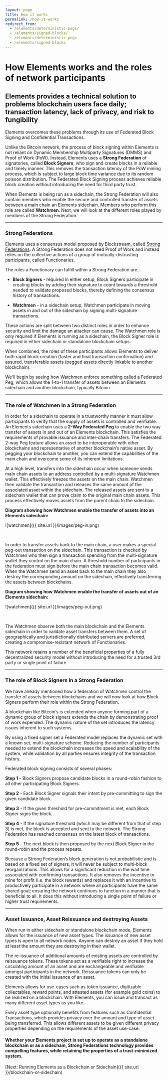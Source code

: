 ```yaml
---
layout: page
title: How it works
permalink: /how-it-works
redirect_from: 
  - /elements/deterministic-pegs/
  - /elements/signed-blocks/
  - /elements/deterministic-pegs
  - /elements/signed-blocks
---
```


# How Elements works and the roles of network participants

## Elements provides a technical solution to problems blockchain users face daily; transaction latency, lack of privacy, and risk to fungibility

Elements overcomes these problems through its use of Federated Block Signing and Confidential Transactions.

Unlike the Bitcoin network, the process of block signing within Elements is not reliant on Dynamic Membership Multiparty Signatures (DMMS) and Proof of Work (PoW). Instead, Elements uses a **Strong Federation** of signatories, called **Block Signers**, who sign and create blocks in a reliable and timely manner. This removes the transaction latency of the PoW mining process, which is subject to large block time variance due to its random poisson distribution. The Federated Block Signing process achieves reliable block creation without introducing the need for third party trust.
 
When Elements is being run as a sidechain, the Strong Federation will also contain members who enable the secure and controlled transfer of assets between a main chain an Elements sidechain. Members who perform this role are called **Watchmen**. Next, we will look at the different roles played by members of the Strong Federation.

* * * 
 
### Strong Federations
 
Elements uses a consensus model proposed by Blockstream, called [Strong Federations](https://blockstream.com/strong-federations.pdf). A Strong Federation does not need Proof of Work and instead relies on the collective actions of a group of mutually-distrusting participants, called Functionaries.
  
The roles a Functionary can fulfill within a Strong Federation are...
 
* **Block Signers** - required in either setup, Block Signers participate in creating blocks by adding their signature to count towards a threshold needed to validate proposed blocks, thereby defining the consensus history of transactions.

* **Watchmen** - in a sidechain setup, Watchmen participate in moving assets in and out of the sidechain by signing multi-signature transactions.
 
These actions are split between two distinct roles in order to enhance security and limit the damage an attacker can cause. The Watchmen role is only required if Elements is running as a sidechain, the Block Signer role is required in either sidechain or standalone blockchain setups.

When combined, the roles of these participants allows Elements to deliver both rapid block creation (faster and final transaction confirmation) and assured, transferable assets (pegged assets directly linkable to another blockchain).
 
We'll begin by seeing how Watchmen enforce something called a Federated Peg, which allows the 1-to-1 transfer of assets between an Elements sidechain and another blockchain, typically Bitcoin.

* * * 
<a id="federatedpeg"></a>
### The role of Watchmen in a Strong Federation

In order for a sidechain to operate in a trustworthy manner it must allow participants to verify that the supply of assets is controlled and verifiable. An Elements sidechain uses a **2-Way Federated Peg** to enable the two way transfer of assets in and out of an Elements blockchain. This satisfies the requirements of provable issuance and inter-chain transfers. The Federated 2-way Peg feature allows an asset to be interoperable with other blockchains and representative of another blockchain’s native asset. By pegging your blockchain to another, you can extend the capabilities of the main chain and overcome some of its inherent limitations.
 
At a high level, transfers into the sidechain occur when someone sends main chain assets to an address controlled by a multi-signature Watchmen wallet. This effectively freezes the assets on the main chain. Watchmen then validate the transaction and releases the same amount of the associated asset within the sidechain. The released assets are sent to a sidechain wallet that can prove claim to the original main chain assets. This process effectively moves assets from the parent chain to the sidechain. 


**Diagram showing how Watchmen enable the transfer of assets into an Elements sidechain:**

![watchmen]({{ site.url }}/images/peg-in.png)

<br/>

In order to transfer assets back to the main chain, a user makes a special peg-out transaction on the sidechain. This transaction is checked by Watchmen who then sign a transaction spending from the multi-signature wallet they control on the main chain. A threshold number of participants in the federation must sign before the main chain transaction becomes valid. When the Watchmen send an asset back to the main chain they also destroy the corresponding amount on the sidechain, effectively transferring the assets between blockchains.

**Diagram showing how Watchmen enable the transfer of assets out of an Elements sidechain:**

![watchmen]({{ site.url }}/images/peg-out.png)

<br/>

The Watchmen observe both the main blockchain and the Elements sidechain in order to validate asset transfers between them. A set of geographically and jurisdictionally distributed servers are preferred, creating a compromise-resistant network of Functionaries.
 
This network retains a number of the beneficial properties of a fully decentralized security model without introducing the need for a trusted 3rd party or single point of failure.

* * * 
<a id="signedblocks"></a>
### The role of Block Signers in a Strong Federation

We have already mentioned how a federation of Watchmen control the transfer of assets between blockchains and we will now look at how Block Signers perform their role within the Strong Federation.
 
A blockchain like Bitcoin’s is extended when anyone forming part of a dynamic group of block signers extends the chain by demonstrating proof of work expended. The dynamic nature of the set introduces the latency issues inherent to such systems.
 
By using a fixed signer set a Federated model replaces the dynamic set with a known set, multi-signature scheme. Reducing the number of participants needed to extend the blockchain increases the speed and scalability of the system, while validation by all parties ensures integrity of the transaction history.
 
Federated block signing consists of several phases:
 
**Step 1** - Block Signers propose candidate blocks in a round-robin fashion to all other participating Block Signers.
 
**Step 2** - Each Block Signer signals their intent by pre-committing to sign the given candidate block.
 
**Step 3** - If the given threshold for pre-commitment is met, each Block Signer signs the block.
 
**Step 4** - If the signature threshold (which may be different from that of step 3) is met, the block is accepted and sent to the network. The Strong Federation has reached consensus on the latest block of transactions.
 
**Step 5** - The next block is then proposed by the next Block Signer in the round-robin and the process repeats.

Because a Strong Federation’s block generation is not probabilistic and is based on a fixed set of signers, it will never be subject to multi-block reorganizations. This allows for a significant reduction in the wait time associated with confirming transactions. It also removes the incentive to mine for profit (i.e. the block rewards) and replaces it with an incentive to productively participate in a network where all participants have the same shared goal; ensuring the network continues to function in a manner that is beneficial to all. It does this without introducing a single point of failure or higher trust requirements.
 
* * * 
 
### Asset Issuance, Asset Reissuance and destroying Assets

When run in either sidechain or standalone blockchain mode, Elements allows for the issuance of new asset types. The issuance of new asset types is open to all network nodes. Anyone can destroy an asset if they hold at least the amount they are destroying in their wallet.

The re-issuance of additional amounts of existing assets are controlled by reissuance tokens. These tokens act as a verifiable right to increase the circulating amount of an asset and are exchangeable and verifiable amongst participants in the network. Reissuance tokens can only be created with the initial issuance of an asset.
 
Elements allows for use-cases such as token issuance, digitizable collectables, reward points, and attested assets (for example gold coins) to be realized on a blockchain. With Elements, you can issue and transact as many different asset types as you like. 
 
Every asset type optionally benefits from features such as Confidential Transactions, which provides privacy over the amount and type of asset being transferred. This allows different assets to be given different privacy properties depending on the requirements of the asset use-case.

#### Whether your Elements project is set up to operate as a standalone blockchain or as a sidechain, Strong Federations technology provides compelling features, while retaining the properties of a trust-minimized system.

[Next: Running Elements as a Blockchain or Sidechain]({{ site.url }}/blockchain-or-sidechain)
